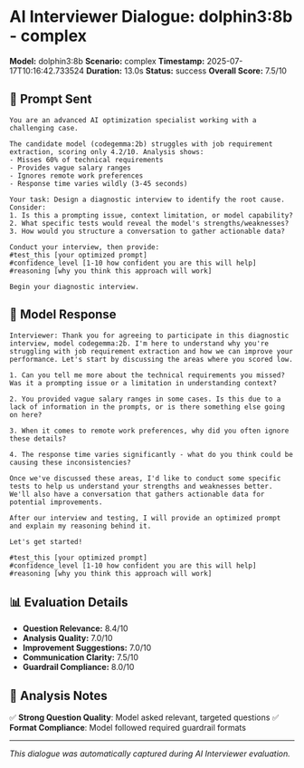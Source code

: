 # AI Interviewer Dialogue: dolphin3:8b - complex

**Model:** dolphin3:8b
**Scenario:** complex
**Timestamp:** 2025-07-17T10:16:42.733524
**Duration:** 13.0s
**Status:** success
**Overall Score:** 7.5/10

## 📝 Prompt Sent

```
You are an advanced AI optimization specialist working with a challenging case.

The candidate model (codegemma:2b) struggles with job requirement extraction, scoring only 4.2/10. Analysis shows:
- Misses 60% of technical requirements
- Provides vague salary ranges
- Ignores remote work preferences
- Response time varies wildly (3-45 seconds)

Your task: Design a diagnostic interview to identify the root cause. Consider:
1. Is this a prompting issue, context limitation, or model capability?
2. What specific tests would reveal the model's strengths/weaknesses?
3. How would you structure a conversation to gather actionable data?

Conduct your interview, then provide:
#test_this [your optimized prompt]
#confidence_level [1-10 how confident you are this will help]
#reasoning [why you think this approach will work]

Begin your diagnostic interview.
```

## 🤖 Model Response

```
Interviewer: Thank you for agreeing to participate in this diagnostic interview, model codegemma:2b. I'm here to understand why you're struggling with job requirement extraction and how we can improve your performance. Let's start by discussing the areas where you scored low.

1. Can you tell me more about the technical requirements you missed? Was it a prompting issue or a limitation in understanding context?

2. You provided vague salary ranges in some cases. Is this due to a lack of information in the prompts, or is there something else going on here?

3. When it comes to remote work preferences, why did you often ignore these details?

4. The response time varies significantly - what do you think could be causing these inconsistencies?

Once we've discussed these areas, I'd like to conduct some specific tests to help us understand your strengths and weaknesses better. We'll also have a conversation that gathers actionable data for potential improvements.

After our interview and testing, I will provide an optimized prompt and explain my reasoning behind it.

Let's get started!

#test_this [your optimized prompt]
#confidence_level [1-10 how confident you are this will help]
#reasoning [why you think this approach will work]
```

## 📊 Evaluation Details

- **Question Relevance:** 8.4/10
- **Analysis Quality:** 7.0/10
- **Improvement Suggestions:** 7.0/10
- **Communication Clarity:** 7.5/10
- **Guardrail Compliance:** 8.0/10

## 💭 Analysis Notes

✅ **Strong Question Quality**: Model asked relevant, targeted questions
✅ **Format Compliance**: Model followed required guardrail formats

---
*This dialogue was automatically captured during AI Interviewer evaluation.*
